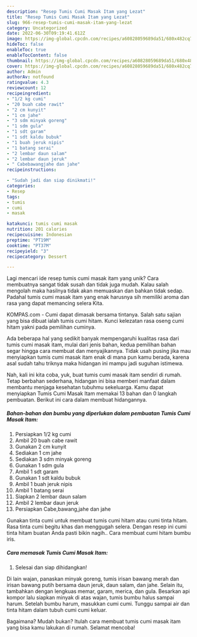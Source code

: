 ```yaml
---
description: "Resep Tumis Cumi Masak Itam yang Lezat"
title: "Resep Tumis Cumi Masak Itam yang Lezat"
slug: 966-resep-tumis-cumi-masak-itam-yang-lezat
category: Uncategorized
date: 2022-06-30T09:19:41.612Z
image: https://img-global.cpcdn.com/recipes/a60828059689da51/680x482cq70/tumis-cumi-masak-itam-foto-resep-utama.jpg
hideToc: false
enableToc: true
enableTocContent: false
thumbnail: https://img-global.cpcdn.com/recipes/a60828059689da51/680x482cq70/tumis-cumi-masak-itam-foto-resep-utama.jpg
cover: https://img-global.cpcdn.com/recipes/a60828059689da51/680x482cq70/tumis-cumi-masak-itam-foto-resep-utama.jpg
author: Admin
authorAv: notfound
ratingvalue: 4.3
reviewcount: 12
recipeingredient:
- "1/2 kg cumi"
- "20 buah cabe rawit"
- "2 cm kunyit"
- "1 cm jahe"
- "3 sdm minyak goreng"
- "1 sdm gula"
- "1 sdt garam"
- "1 sdt kaldu bubuk"
- "1 buah jeruk nipis"
- "1 batang serai"
- "2 lembar daun salam"
- "2 lembar daun jeruk"
- " Cabebawangjahe dan jahe"
recipeinstructions:

- "Sudah jadi dan siap dinikmati!"
categories:
- Resep
tags:
- tumis
- cumi
- masak

katakunci: tumis cumi masak 
nutrition: 201 calories
recipecuisine: Indonesian
preptime: "PT19M"
cooktime: "PT37M"
recipeyield: "3"
recipecategory: Dessert

---
```





Lagi mencari ide resep tumis cumi masak itam yang unik? Cara membuatnya sangat tidak susah dan tidak juga mudah. Kalau salah mengolah maka hasilnya tidak akan memuaskan dan bahkan tidak sedap. Padahal tumis cumi masak itam yang enak harusnya sih memiliki aroma dan rasa yang dapat memancing selera Kita.





KOMPAS.com - Cumi dapat dimasak bersama tintanya. Salah satu sajian yang bisa dibuat ialah tumis cumi hitam. Kunci kelezatan rasa oseng cumi hitam yakni pada pemilihan cuminya.

Ada beberapa hal yang sedikit banyak mempengaruhi kualitas rasa dari tumis cumi masak itam, mulai dari jenis bahan, kedua pemilihan bahan segar hingga cara membuat dan menyajikannya. Tidak usah pusing jika mau menyiapkan tumis cumi masak itam enak di mana pun kamu berada, karena asal sudah tahu triknya maka hidangan ini mampu jadi suguhan istimewa.






Nah, kali ini kita coba, yuk, buat tumis cumi masak itam sendiri di rumah. Tetap berbahan sederhana, hidangan ini bisa memberi manfaat dalam membantu menjaga kesehatan tubuhmu sekeluarga. Kamu dapat menyiapkan Tumis Cumi Masak Itam memakai 13 bahan dan 0 langkah pembuatan. Berikut ini cara dalam membuat hidangannya.

<!--inarticleads1-->

##### Bahan-bahan dan bumbu yang diperlukan dalam pembuatan Tumis Cumi Masak Itam:

1. Persiapkan 1/2 kg cumi
1. Ambil 20 buah cabe rawit
1. Gunakan 2 cm kunyit
1. Sediakan 1 cm jahe
1. Sediakan 3 sdm minyak goreng
1. Gunakan 1 sdm gula
1. Ambil 1 sdt garam
1. Gunakan 1 sdt kaldu bubuk
1. Ambil 1 buah jeruk nipis
1. Ambil 1 batang serai
1. Siapkan 2 lembar daun salam
1. Ambil 2 lembar daun jeruk
1. Persiapkan  Cabe,bawang,jahe dan jahe


Gunakan tinta cumi untuk membuat tumis cumi hitam atau cumi tinta hitam. Rasa tinta cumi begitu khas dan menggugah selera. Dengan resep ini cumi tinta hitam buatan Anda pasti bikin nagih.. Cara membuat cumi hitam bumbu iris. 

<!--inarticleads2-->

##### Cara memasak Tumis Cumi Masak Itam:


1. Selesai dan siap dihidangkan!

Di lain wajan, panaskan minyak goreng, tumis irisan bawang merah dan irisan bawang putih bersama daun jeruk, daun salam, dan jahe. Selain itu, tambahkan dengan lengkuas memar, garam, merica, dan gula. Besarkan api kompor lalu siapkan minyak di atas wajan, tumis bumbu halus sampai harum. Setelah bumbu harum, masukkan cumi cumi. Tunggu sampai air dan tinta hitam dalam tubuh cumi cumi keluar. 

Bagaimana? Mudah bukan? Itulah cara membuat tumis cumi masak itam yang bisa kamu lakukan di rumah. Selamat mencoba!
